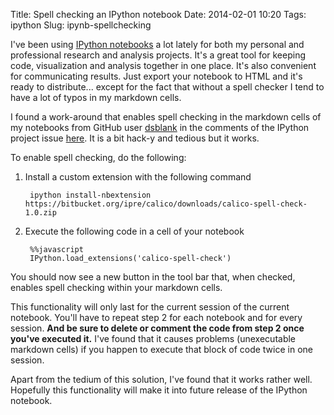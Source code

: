 Title: Spell checking an IPython notebook
Date: 2014-02-01 10:20
Tags: ipython
Slug: ipynb-spellchecking

I've been using [IPython notebooks](http://ipython.org/notebook.html) a lot lately for both my personal and professional research and analysis projects. It's a great tool for keeping code, visualization and analysis together in one place. It's also convenient for communicating results. Just export your notebook to HTML and it's ready to distribute... except for the fact that without a spell checker I tend to have a lot of typos in my markdown cells. 

I found a work-around that enables spell checking in the markdown cells of my notebooks from GitHub user [dsblank](https://github.com/dsblank) in the comments of the IPython project issue [here](https://github.com/ipython/ipython/issues/3216). It is a bit hack-y and tedious but it works. 

To enable spell checking, do the following:

1. Install a custom extension with the following command
	
		ipython install-nbextension https://bitbucket.org/ipre/calico/downloads/calico-spell-check-1.0.zip
  
2. Execute the following code in a cell of your notebook

		%%javascript
		IPython.load_extensions('calico-spell-check')

You should now see a new button in the tool bar that, when checked, enables spell checking within your markdown cells. 

This functionality will only last for the current session of the current notebook. You'll have to repeat step 2 for each notebook and for every session. **And be sure to delete or comment the code from step 2 once you've executed it.** I've found that it causes problems (unexecutable markdown cells) if you happen to execute that block of code twice in one session.

Apart from the tedium of this solution, I've found that it works rather well. Hopefully this functionality will make it into future release of the IPython notebook.